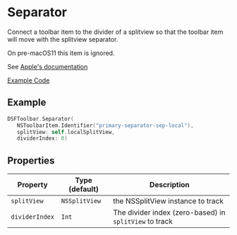 # Separator

Connect a toolbar item to the divider of a splitview so that the toolbar item will move with the splitview separator.

On pre-macOS11 this item is ignored.

See [Apple's documentation](https://developer.apple.com/documentation/appkit/nstrackingseparatortoolbaritem)

[Example Code](../Demos/DSFToolbar%20Demo/DSFToolbar%20Demo/panes/SeparatorViewController.swift)

## Example

```swift
DSFToolbar.Separator(
   NSToolbarItem.Identifier("primary-separator-sep-local"),
   splitView: self.localSplitView,
   dividerIndex: 0)
```

## Properties
	
| Property   | Type (default)     |  Description |
|----------|-------------|------|
| `splitView`  | `NSSplitView`    | the NSSplitView instance to track |
| `dividerIndex`  | `Int`    | The divider index (zero-based) in `splitView` to track |

